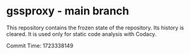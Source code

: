 # gssproxy - main branch

This repository contains the frozen state of the repository.
Its history is cleared. It is used only for static code
analysis with Codacy.

Commit Time: 1723338149